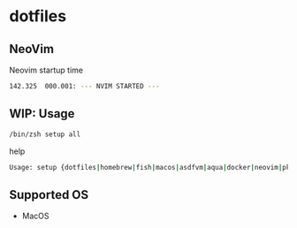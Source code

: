 # dotfiles

## NeoVim

Neovim startup time

```sh
142.325  000.001: --- NVIM STARTED ---
```

## WIP: Usage

```sh
/bin/zsh setup all
```

help

```sh
Usage: setup {dotfiles|homebrew|fish|macos|asdfvm|aqua|docker|neovim|pkgs|all}
```

## Supported OS

* MacOS

